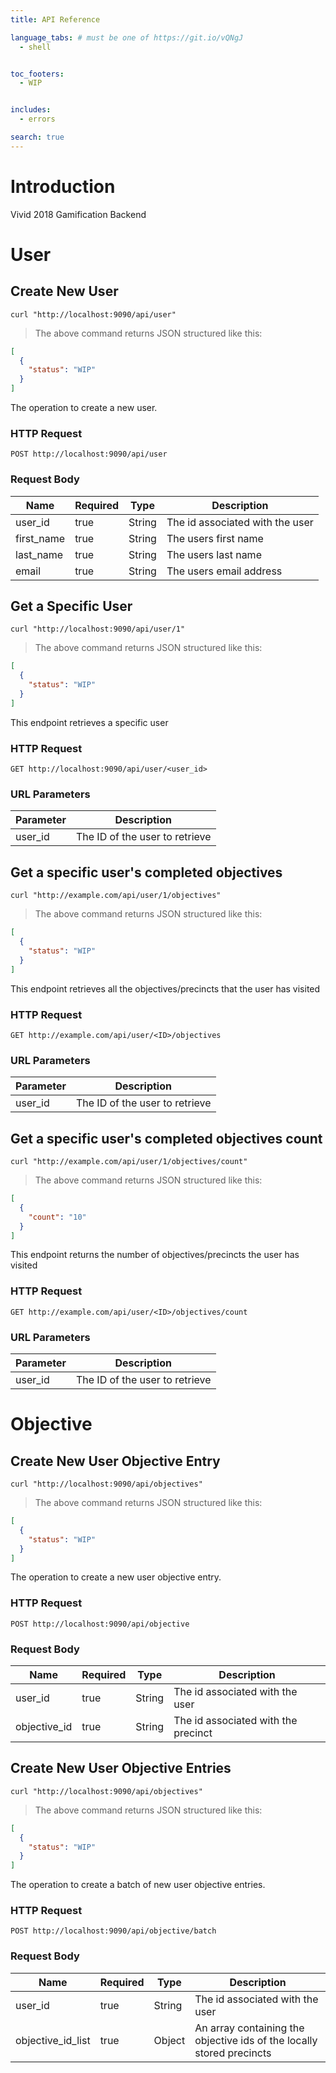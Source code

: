 ```yaml
---
title: API Reference

language_tabs: # must be one of https://git.io/vQNgJ
  - shell


toc_footers:
  - WIP


includes:
  - errors

search: true
---
```


# Introduction

Vivid 2018 Gamification Backend

# User

## Create New User

```shell
curl "http://localhost:9090/api/user"
```

> The above command returns JSON structured like this:

```json
[
  {
    "status": "WIP"
  }
]
```

The operation to create a new user.

### HTTP Request

`POST http://localhost:9090/api/user`

### Request Body

Name | Required | Type | Description
--------- | ----------- | --------- | -----------
user_id | true | String | The id associated with the user
first_name | true | String | The users first name
last_name | true | String | The users last name
email | true | String | The users email address

## Get a Specific User
```shell
curl "http://localhost:9090/api/user/1"
```

> The above command returns JSON structured like this:

```json
[
  {
    "status": "WIP"
  }
]
```

This endpoint retrieves a specific user

<!-- <aside class="warning">Inside HTML code blocks like this one, you can't use Markdown, so use <code>&lt;code&gt;</code> blocks to denote code.</aside> -->

### HTTP Request

`GET http://localhost:9090/api/user/<user_id>`

### URL Parameters

Parameter | Description
--------- | -----------
user_id | The ID of the user to retrieve

## Get a specific user's completed objectives

```shell
curl "http://example.com/api/user/1/objectives"

```
> The above command returns JSON structured like this:

```json
[
  {
    "status": "WIP"
  }
]
```

This endpoint retrieves all the objectives/precincts that the user has visited

### HTTP Request

`GET http://example.com/api/user/<ID>/objectives`

### URL Parameters

Parameter | Description
--------- | -----------
user_id | The ID of the user to retrieve

## Get a specific user's completed objectives count

```shell
curl "http://example.com/api/user/1/objectives/count"

```
> The above command returns JSON structured like this:

```json
[
  {
    "count": "10"
  }
]
```

This endpoint returns the number of objectives/precincts the user has visited

### HTTP Request

`GET http://example.com/api/user/<ID>/objectives/count`

### URL Parameters

Parameter | Description
--------- | -----------
user_id | The ID of the user to retrieve

# Objective

## Create New User Objective Entry

```shell
curl "http://localhost:9090/api/objectives"
```

> The above command returns JSON structured like this:

```json
[
  {
    "status": "WIP"
  }
]
```

The operation to create a new user objective entry.

### HTTP Request

`POST http://localhost:9090/api/objective`

### Request Body

Name | Required | Type | Description
--------- | ----------- | --------- | -----------
user_id | true | String | The id associated with the user
objective_id| true | String | The id associated with the precinct

## Create New User Objective Entries

```shell
curl "http://localhost:9090/api/objectives"
```

> The above command returns JSON structured like this:

```json
[
  {
    "status": "WIP"
  }
]
```

The operation to create a batch of new user objective entries.

### HTTP Request

`POST http://localhost:9090/api/objective/batch`

### Request Body

Name | Required | Type | Description
--------- | ----------- | --------- | -----------
user_id | true | String | The id associated with the user
objective_id_list | true | Object | An array containing the objective ids of the locally stored precincts
